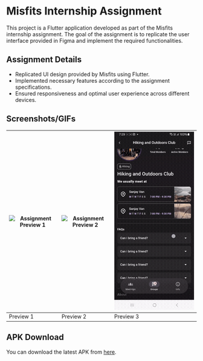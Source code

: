 # Misfits Internship Assignment

This project is a Flutter application developed as part of the Misfits internship assignment. The goal of the assignment is to replicate the user interface provided in Figma and implement the required functionalities.

## Assignment Details

- Replicated UI design provided by Misfits using Flutter.
- Implemented necessary features according to the assignment specifications.
- Ensured responsiveness and optimal user experience across different devices.

## Screenshots/GIFs

| ![Assignment Preview 1](https://github.com/Tushar-chadha/misfits-Hw/blob/main/Gifs/GIF_20240513_193657_495.gif) | ![Assignment Preview 2](https://github.com/Tushar-chadha/misfits-Hw/blob/main/Gifs/GIF_20240513_193625_637.gif) | ![Assignment Preview 3](https://github.com/Tushar-chadha/misfits-Hw/blob/main/Gifs/GIF_20240513_193521_619.gif) |
|---------------------------------------------------------------------------------------------------------------------|---------------------------------------------------------------------------------------------------------------------|---------------------------------------------------------------------------------------------------------------------|
| Preview 1                                                                                                           | Preview 2                                                                                                           | Preview 3                                                                                                           |

## APK Download

You can download the latest APK from [here](https://drive.google.com/drive/folders/1e1G4VQNnA8pxzhomqhf1z-FKNZINo0CZ?usp=drive_link).
